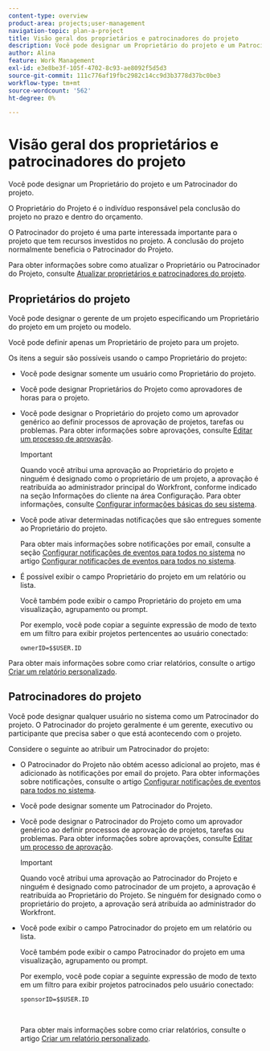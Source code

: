```yaml
---
content-type: overview
product-area: projects;user-management
navigation-topic: plan-a-project
title: Visão geral dos proprietários e patrocinadores do projeto
description: Você pode designar um Proprietário do projeto e um Patrocinador do projeto.
author: Alina
feature: Work Management
exl-id: e3e8be3f-105f-4702-8c93-ae8092f5d5d3
source-git-commit: 111c776af19fbc2982c14cc9d3b3778d37bc0be3
workflow-type: tm+mt
source-wordcount: '562'
ht-degree: 0%

---
```


# Visão geral dos proprietários e patrocinadores do projeto

<!-- Audited: 1/2024 -->

Você pode designar um Proprietário do projeto e um Patrocinador do projeto.

O Proprietário do Projeto é o indivíduo responsável pela conclusão do projeto no prazo e dentro do orçamento.

O Patrocinador do projeto é uma parte interessada importante para o projeto que tem recursos investidos no projeto. A conclusão do projeto normalmente beneficia o Patrocinador do Projeto.

Para obter informações sobre como atualizar o Proprietário ou Patrocinador do Projeto, consulte [Atualizar proprietários e patrocinadores do projeto](../../../manage-work/projects/planning-a-project/update-project-owners-and-sponsors.md).

## Proprietários do projeto

Você pode designar o gerente de um projeto especificando um Proprietário do projeto em um projeto ou modelo.

Você pode definir apenas um Proprietário de projeto para um projeto.

Os itens a seguir são possíveis usando o campo Proprietário do projeto:

* Você pode designar somente um usuário como Proprietário do projeto.
* Você pode designar Proprietários do Projeto como aprovadores de horas para o projeto.
* Você pode designar o Proprietário do projeto como um aprovador genérico ao definir processos de aprovação de projetos, tarefas ou problemas. Para obter informações sobre aprovações, consulte [Editar um processo de aprovação](../../../administration-and-setup/customize-workfront/configure-approval-milestone-processes/edit-an-approval-process.md).

  >[!IMPORTANT]
  >
  >Quando você atribui uma aprovação ao Proprietário do projeto e ninguém é designado como o proprietário de um projeto, a aprovação é reatribuída ao administrador principal do Workfront, conforme indicado na seção Informações do cliente na área Configuração. Para obter informações, consulte [Configurar informações básicas do seu sistema](../../../administration-and-setup/get-started-wf-administration/configure-basic-info.md).
  >


* Você pode ativar determinadas notificações que são entregues somente ao Proprietário do projeto.

  Para obter mais informações sobre notificações por email, consulte a seção [Configurar notificações de eventos para todos no sistema](../../../administration-and-setup/manage-workfront/emails/configure-event-notifications-for-everyone-in-the-system.md#modify) no artigo [Configurar notificações de eventos para todos no sistema](../../../administration-and-setup/manage-workfront/emails/configure-event-notifications-for-everyone-in-the-system.md).

* É possível exibir o campo Proprietário do projeto em um relatório ou lista.

  Você também pode exibir o campo Proprietário do projeto em uma visualização, agrupamento ou prompt.

  Por exemplo, você pode copiar a seguinte expressão de modo de texto em um filtro para exibir projetos pertencentes ao usuário conectado: 

  ```
  ownerID=$$USER.ID
  ```

Para obter mais informações sobre como criar relatórios, consulte o artigo [Criar um relatório personalizado](../../../reports-and-dashboards/reports/creating-and-managing-reports/create-custom-report.md).

<!--
<div data-mc-conditions="QuicksilverOrClassic.Draft mode">
<h2>Update the Project Owner of a project</h2>
<p>(NOTE:&nbsp;drafted and moved to its own article)</p>
<ol>
<li value="1">Go to the project you want to update.</li>
<li value="2"> Click <strong>Project Details</strong> in the left panel. </li>
<li value="3"> Click&nbsp;the <strong>Edit</strong> icon <img src="assets/qs-edit-icon.png"> in the upper-right corner of the Project&nbsp;Details area, then click&nbsp;<strong>Overview</strong>.  </li>
<li value="4"> <p>Specify the name of a user for the <strong>Project Owner</strong> field.</p> <p>Only active users can be specified as Project Owners.</p> </li>
<li value="5"> Click&nbsp;<strong>Save Changes</strong>. </li>
</ol>
</div>
-->

## Patrocinadores do projeto

Você pode designar qualquer usuário no sistema como um Patrocinador do projeto. O Patrocinador do projeto geralmente é um gerente, executivo ou participante que precisa saber o que está acontecendo com o projeto.

Considere o seguinte ao atribuir um Patrocinador do projeto:

* O Patrocinador do Projeto não obtém acesso adicional ao projeto, mas é adicionado às notificações por email do projeto. Para obter informações sobre notificações, consulte o artigo [Configurar notificações de eventos para todos no sistema](../../../administration-and-setup/manage-workfront/emails/configure-event-notifications-for-everyone-in-the-system.md).

* Você pode designar somente um Patrocinador do Projeto.
* Você pode designar o Patrocinador do Projeto como um aprovador genérico ao definir processos de aprovação de projetos, tarefas ou problemas. Para obter informações sobre aprovações, consulte [Editar um processo de aprovação](../../../administration-and-setup/customize-workfront/configure-approval-milestone-processes/edit-an-approval-process.md).

  >[!IMPORTANT]
  >
  >Quando você atribui uma aprovação ao Patrocinador do Projeto e ninguém é designado como patrocinador de um projeto, a aprovação é reatribuída ao Proprietário do Projeto. Se ninguém for designado como o proprietário do projeto, a aprovação será atribuída ao administrador do Workfront.

* Você pode exibir o campo Patrocinador do projeto em um relatório ou lista.

  Você também pode exibir o campo Patrocinador do projeto em uma visualização, agrupamento ou prompt.

  Por exemplo, você pode copiar a seguinte expressão de modo de texto em um filtro para exibir projetos patrocinados pelo usuário conectado:

  ```
  sponsorID=$$USER.ID
  ```

   

  Para obter mais informações sobre como criar relatórios, consulte o artigo [Criar um relatório personalizado](../../../reports-and-dashboards/reports/creating-and-managing-reports/create-custom-report.md).

<!--
<div data-mc-conditions="QuicksilverOrClassic.Draft mode">
<h2>Update the Project Sponsor of a project </h2>
<p>(NOTE: drafted and moved to its own article) </p>
<ol>
<li value="1">Go to the Project you want to update.</li>
<li value="2"> Click <strong>Project Details</strong> in the left panel. </li>
<li value="3"> Click&nbsp;the <strong>Edit</strong> icon <img src="assets/qs-edit-icon.png"> in the upper-right corner of the Project&nbsp;Details area, then click&nbsp;<strong>Overview</strong>.  </li>
<li value="4"> <p>Specify the name of a user for the <strong>Project Sponsor</strong> field.</p> <p>Only active users can be specified as Project Sponsors.</p> </li>
<li value="5"> Click&nbsp;<strong>Save Changes</strong>. </li>
</ol>
</div>
-->
